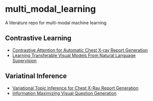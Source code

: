 # multi_modal_learning
A literature repo for multi-modal machine learning

## Contrastive Learning
* [Contrastive Attention for Automatic Chest X-ray Report Generation](https://arxiv.org/abs/2106.06965) 
* [Learning Transferable Visual Models From Natural Language Supervision](https://arxiv.org/abs/2103.00020)

## Variatinal Inference
* [Variational Topic Inference for Chest X-Ray Report Generation](https://arxiv.org/abs/2107.07314)
* [Information Maximizing Visual Question Generation](https://arxiv.org/abs/1903.11207)

